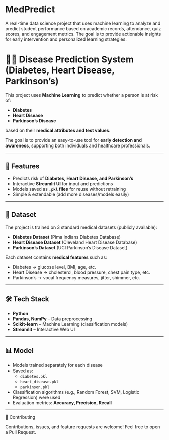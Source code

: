 # MedPredict
A real-time data science project that uses machine learning to analyze and predict student performance based on academic records, attendance, quiz scores, and engagement metrics. The goal is to provide actionable insights for early intervention and personalized learning strategies.

# 🧑‍⚕️ Disease Prediction System (Diabetes, Heart Disease, Parkinson’s)

This project uses **Machine Learning** to predict whether a person is at risk of:  
- **Diabetes**  
- **Heart Disease**  
- **Parkinson’s Disease**  

based on their **medical attributes and test values**.  

The goal is to provide an easy-to-use tool for **early detection and awareness**, supporting both individuals and healthcare professionals.

---

## 🚀 Features
- Predicts risk of **Diabetes, Heart Disease, and Parkinson’s**  
- Interactive **Streamlit UI** for input and predictions  
- Models saved as **`.pkl` files** for reuse without retraining  
- Simple & extendable (add more diseases/models easily)  

---

## 📂 Dataset
The project is trained on 3 standard medical datasets (publicly available):  
- **Diabetes Dataset** (Pima Indians Diabetes Database)  
- **Heart Disease Dataset** (Cleveland Heart Disease Database)  
- **Parkinson’s Dataset** (UCI Parkinson’s Disease Dataset)  

Each dataset contains **medical features** such as:  
- Diabetes → glucose level, BMI, age, etc.  
- Heart Disease → cholesterol, blood pressure, chest pain type, etc.  
- Parkinson’s → vocal frequency measures, jitter, shimmer, etc.  

---

## 🛠️ Tech Stack
- **Python**  
- **Pandas, NumPy** – Data preprocessing  
- **Scikit-learn** – Machine Learning (classification models)  
- **Streamlit** – Interactive Web UI  

---

## 📊 Model
- Models trained separately for each disease  
- Saved as:  
  - `diabetes.pkl`  
  - `heart_disease.pkl`  
  - `parkinson.pkl`  
- Classification algorithms (e.g., Random Forest, SVM, Logistic Regression) were used  
- Evaluation metrics: **Accuracy, Precision, Recall**  

---

🤝 Contributing

Contributions, issues, and feature requests are welcome!
Feel free to open a Pull Request.
